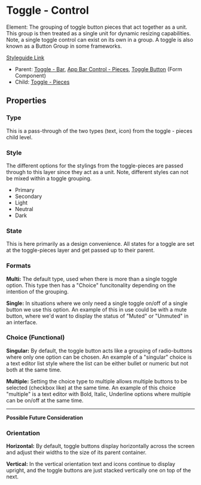 # Toggle - Control

Element: The grouping of toggle button pieces that act together as a unit. This group is then treated as a single unit for dynamic resizing capabilities. Note, a single toggle control can exist on its own in a group. A toggle is also known as a Button Group in some frameworks. 

[Styleguide Link](https://zpl.io/ag19AW0)

- Parent: [Toggle - Bar](https://github.com/able-app/docs/blob/7fce4c938ec276d881761d80876efe894b9b88e1/controls/%CE%B5%20elements/toggle/toggle-bar.md), [App Bar Control - Pieces](https://github.com/able-app/docs/blob/8cd03de6556a6ec1dcd98dc8c2230863c5dba43c/controls/components/appbar/abc-pieces.md), [Toggle Button](https://github.com/able-app/docs/blob/8cd03de6556a6ec1dcd98dc8c2230863c5dba43c/controls/components/form/togglebutton.md) (Form Component)
- Child: [Toggle - Pieces](https://github.com/able-app/docs/blob/5f2e2a45ca65f1183d8966336e2f3164960f1e71/controls/%CE%B5%20elements/toggle/toggle-pieces.md)

## Properties

### Type

This is a pass-through of the two types (text, icon) from the toggle - pieces child level.

### Style

The different options for the stylings from the toggle-pieces are passed through to this layer since they act as a unit. Note, different styles can not be mixed within a toggle grouping.

- Primary
- Secondary
- Light
- Neutral
- Dark

### State

This is here primarily as a design convenience.  All states for a toggle are set at the toggle-pieces layer and get passed up to their parent.

### Formats

**Multi:** The default type, used when there is more than a single toggle option.  This type then has a "Choice" funcitonality depending on the intention of the grouping.

**Single:** In situations where we only need a single toggle on/off of a single button we use this option.  An example of this in use could be with a mute button, where we'd want to display the status of "Muted" or "Unmuted" in an interface. 

### Choice (Functional)

**Singular:** By default, the toggle button acts like a grouping of radio-buttons where only one option can be chosen. An example of a "singular" choice is a text editor list style where the list can be either bullet or numeric but not both at the same time.

**Multiple:** Setting the choice type to multiple allows multiple buttons to be selected (checkbox like) at the same time. An example of this choice "multiple" is a text editor with Bold, Italic, Underline options where multiple can be on/off at the same time.

-----



**Possible Future Consideration**

### Orientation

**Horizontal:** By default, toggle buttons display horizontally across the screen and adjust their widths to the size of its parent container.

**Vertical:** In the vertical orientation text and icons continue to display upright, and the toggle buttons are just stacked vertically one on top of the next.

